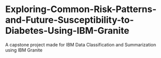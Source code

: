 # Exploring-Common-Risk-Patterns-and-Future-Susceptibility-to-Diabetes-Using-IBM-Granite
A capstone project made for IBM Data Classification and Summarization using IBM Granite
